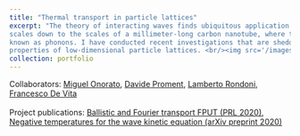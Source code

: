 ```yaml
---
title: "Thermal transport in particle lattices"
excerpt: "The theory of interacting waves finds ubiquitous application in nature, from the planetary
scales down to the scales of a millimeter-long carbon nanotube, where thermal conduction is due to interactions of reticular oscillations 
known as phonons. I have conducted recent investigations that are shedding new light on the anomalous thermal conduction
properties of low-dimensional particle lattices. <br/><img src='/images/image2c.PNG' style='width:900px;'>"
collection: portfolio
---
```

Collaborators: [Miguel Onorato](http://personalpages.to.infn.it/~onorato/Home.html), [Davide Proment](https://davideproment.github.io/research/), [Lamberto Rondoni](http://calvino.polito.it/~rondoni/), [Francesco De Vita](https://scholar.google.com/citations?hl=it&user=plb8t7EAAAAJ&view_op=list_works&sortby=pubdate)<br><br>
Project publications: [Ballistic and Fourier transport FPUT (PRL 2020)](/publication/2020-07-07-coexistence-ballistic-Fourier), [Negative temperatures for the wave kinetic equation (arXiv preprint 2020)](/publication/preprint1)
